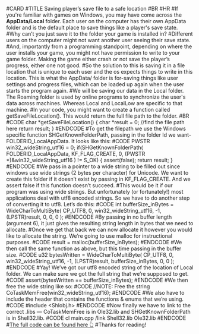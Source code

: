 #CARD
#TITLE Saving player’s save file to a safe location
#BR
#HR 
#If you're familiar with games on Windows, you may have come across the <b>AppData/Local</b> folder. Each user on the computer has their own AppData folder and is the default place to save things like a player's save state.
#Why can’t you just save it to the folder your game is installed in?
#Different users on the computer might not want another user seeing their save state.
#And, importantly from a programming standpoint, depending on where the user installs your game, you might not have permission to write to your game folder. Making the game either crash or not save the player’s progress, either one not good.
#So the solution to this is saving it in a file location that is unique to each user and the os expects things to write in this location. This is what the AppData/ folder is for-saving things like user settings and progress files, which can be loaded up again when the user starts the program again.
#We will be saving our data in the Local folder. The Roaming folder is used by online programs to synchronize the user's data across machines. Whereas Local and LocalLow are specific to that machine.
#In your code, you might want to create a function called getSaveFileLocation(). This would return the full file path to the folder.
#BR
#CODE
char *getSaveFileLocation() {
  char *result = 0;
  //find the file path here
  return result;
}
#ENDCODE
#To get the filepath we use the Windows specific function SHGetKnownFolderPath, passing in the folder Id we want-FOLDERID_LocalAppData. It looks like this:
#CODE
PWSTR  win32_wideString_utf16 = 0;
if(SHGetKnownFolderPath(
   FOLDERID_LocalAppData,
   KF_FLAG_CREATE,
   0,
   (PWSTR *)&win32_wideString_utf16
 ) != S_OK) {
  assert(false);
  return result;
 }
#ENDCODE
#We pass in a pointer to a wide string to be filled out since windows use wide strings (2 bytes per character) for Unicode. We want to create this folder if it doesn’t exist by passing in KF_FLAG_CREATE. And we assert false if this function doesn’t succeed.
#This would be it if our program was using wide strings. But unfortunately (or fortunately!) most applications deal with utf8 encoded strings. So we have to do another step of converting it to utf8. Let’s do this:
#CODE
int bufferSize_inBytes = WideCharToMultiByte(
   CP_UTF8,
   0,
   win32_wideString_utf16,
   -1,
   (LPSTR)result, 
   0,
   0, 
   0
 );
 #ENDCODE
#By passing in no buffer length (argument 6), it just gives the resulting string length in bytes that we need to allocate.
#Once we get that back we can now allocate it however you would like to allocate the string. We’re going to use malloc for instructional purposes.
#CODE
result = malloc(bufferSize_inBytes);
#ENDCODE
#We then call the same function as above, but this time passing in the buffer size.
#CODE
u32 bytesWritten = WideCharToMultiByte(
   CP_UTF8,
   0,
   win32_wideString_utf16,
   -1,
   (LPSTR)result, 
   bufferSize_inBytes,
   0, 
   0
 );
 #ENDCODE
#Yay! We’ve got our utf8 encoded string of the location of Local folder.
We can make sure we got the full string that we’re supposed to get.
#CODE
assert(bytesWritten == bufferSize_inBytes);
#ENDCODE
#We then free the wide string like so:
#CODE
//NOTE: Free the string
 CoTaskMemFree(win32_wideString_utf16);
#ENDCODE
#We also have to include the header that contains the functions & enums that we’re using.
#CODE
#include <Shlobj.h>
#ENDCODE
#Now finally we have to link to the correct .libs — CoTaskMemFree is in Ole32.lib and SHGetKnownFolderPath is in Shell32.lib.
#CODE
cl main.cpp /link Shell32.lib Ole32.lib
#ENDCODE
#<a href='https://github.com/Olster1/windows_tutorials/blob/main/appData_local_function/main.cpp'>The full code can be found here 👆</a>
#Thanks for reading!